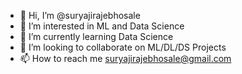 - 👋 Hi, I’m @suryajirajebhosale
- 👀 I’m interested in ML and Data Science 
- 🌱 I’m currently learning Data Science 
- 💞️ I’m looking to collaborate on ML/DL/DS Projects
- 📫 How to reach me suryajirajebhosale@gmail.com

<!---
suryajirajebhosale/suryajirajebhosale is a ✨ special ✨ repository because its `README.md` (this file) appears on your GitHub profile.
You can click the Preview link to take a look at your changes.
--->
